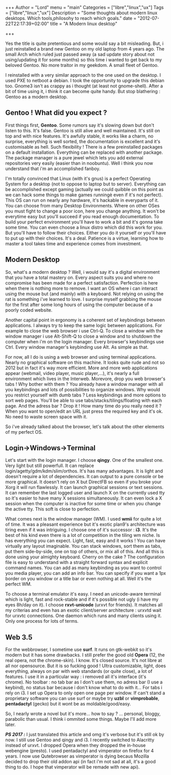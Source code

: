 +++
Author = "Lord"
menu = "main"
Categories = ["libre","linux","ux"]
Tags = ["libre","linux","ux"]
Description = "Some thoughts about modern linux desktops. Which tools,philosohy to reach which goals."
date = "2012-07-22T22:17:39+02:00"
title = "A Modern linux desktop"

+++

Yes the title is quite pretentious and some would say a bit misleading. But, i just reinstalled a brand new Gentoo on my old laptop from 4 years ago. The small Arch which ruled just passed away (a sad update story about not using/updating it for some months) so this time i wanted to get back to my beloved Gentoo. No more traitor in my geekdom. A small fleet of Gentoo.

I reinstalled with a very similar approach to the one used on the desktop. I used PXE to netboot a debian. I took the opportunity to upgrade this debian too. Gnome3 isn't as crappy as i thought (at least not gnome-shell). After a bit of time using it, i think it can become quite handy. But stop blathering : Gentoo as a modern desktop.

## Gentoo ! What did you expect ?
First things first, **Gentoo**. Some rumors say it's slowing down but don't listen to this. It's false. Gentoo is still alive and well maintained. It's still on top and with nice features. It's awfully stable, it works like a charm, no surprise, everything is well sorted, the documentation is excellent and it's customisable as hell. Such flexibility ! There is a few preinstalled packages on a default installation. Everything can be replaced with another package. The package manager is a pure jewel which lets you add external repositories very easily (easier than in noobuntu). Well i think you now understand that i'm an accomplished fanboy.

I'm totally convinced that Linux (with it's gnus) is a perfect Operating System for a desktop (not to oppose to laptop but to server). Everything can be accomplished except gaming (actually we could quibble on this point as we can hack some things to make games runningè even if it's not perfect). This OS can run on nearly any hardware, it's hackable in everyparts of it. You can choose from many Desktop Environments. Where on other OSes you must fight to change a poor icon, here you change anything. It won't be everytime easy but you'll succeed if you read enough documentation. To build your perfect environment you'll have to work a bit and it's gonna take some time. You can even choose a linux distro which did this work for you. But you'll have to follow their choices. Either you do it yourself or you'll have to put up with their choices. It's a deal. Patience is a virtue, learning how to master a tool takes time and experience comes from investment.

## Modern Desktop
So, what's a modern desktop ? Well, i would say it's a digital environment that you have a total mastery on. Every aspect suits you and where no compromise has been made for a perfect satisfaction. Perfection is here when there is nothing more to remove. I want an OS where i can interact using the mouse but (and mainly) with a keyboard. Not relying on using the rat is something i've learned to love. I surprise myself grabbing the mouse for the first after some long hours of using the computer because of a poorly coded website.

Another capital point in ergonomy is a coherent set of keybindings between applications. I always try to keep the same logic between applications. For example to close the web browser i use Ctrl-Q. To close a window with the window manager i use Alt-Shift-Q to close a window and to shutdown the computer when i'm on the login manager. Every browser's keybindings use Ctrl. Every window manager's keybinding use Alt. As simple as that.

For now, all I do is using a web browser and using terminal applications. Nearly no graphical software on this machine. It looks quite rude and not so 2012 but in fact it's way more efficient. More and more web applications appear (webmail, video player, music player,…), it's nearly a full environment which lives in the Interweb. Morevore, drop you web browser's tabs ! Why bother with them ? You already have a window manager with all you keybindings and lots of possibilities to organize windows. Why would you restrict yourself with dumb tabs ? Less keybindings and more options to sort web pages. You'll be able to use tabs/stacks/tilings/floating with each page. And the adress bar ? Drop it ! How many time do you really need it ? When you want to open/edit an URL just press the required key and it's ok. No need to waste screen space with it.

So i've already talked about the browser, let's talk about the other elements of my perfect OS.

## Login→Windows→Terminal
Let's start with the login manager. I choose **qingy**. One of the smallest one. Very light but still powerfull. It can replace login/agetty/gdm/kdm/slim/orthos. It's has many advantages. It is light and doesn't require a lot of dependencies. It can output to a pure console or be more graphical. It doesn't rely on X but DirectFB so even if you broke your Xorg it will run flawlessly. It can launch graphical sessions or text sessions. It can remember the last logged user and launch X on the currently used tty so it's easier to have many X sessions simultaneously. It can even lock a X session when the computer is inactive for some time or when you change the active tty. This soft is close to perfection.

What comes next is the window manager (WM). I used **wmii** for quite a lot of time. It was a pleasant experience but it's exotic plan9's architecture was tiring even if it was intriguing. I choose one of it's successor : **i3**. It's the best of his kind even there is a lot of competition in the tiling wm niche. Is has everything you can expect. Light, fast, easy and it works ! You can have virtually any layout imaginable. You can stack windows, sort them as tabs, put them side-by-side, one on top of others, or mix all of this. And all this is done using your almighty keyboard. Cherry on the cake ? The configuration file is easy to understand with a straight forward syntax and explicit command names. You can add as many keybinding as you want to control you media player, you can add an info bar. You can specify if you want a 1px border on you window or a title bar or even nothing at all. Well it's the perfect WM.

To choose a terminal emulator it's easy. I need an unicode-aware terminal which is light, fast and rock-stable and if it's possible not ugly (i have my eyes 8h/day on it). I choose **rxvt-unicode** (urxvt for friends). It matches all my criterias and even has an exotic client/server architecture : urxvtd wait for urxvtc connections. One daemon which runs and many clients using it. Only one process for lots of terms.

## Web 3.5
For the webbrowser, I sometime use **surf**. It runs on gtk-webkit so it's modern but it has some drawbacks. I still prefer the good old **Opera** (12, the real opera, not the chrome-skin). I know. It's closed source. It's not libre at all nor opensource. But it is so fucking good ! Ultra customizable, light, does everything, always on par with web standards (or quite close), a lot of features.
I use it in a particular way : i removed all it's interface (it's chrome). No toolbar : no tab bar as I don't use them, no adress bar (I use a keybind), no status bar because i don't know what to do with it… For tabs i rely on i3. I set up Opera to only open one page per window. If can't stand a proprietary software you can use surf or maybe try **uzbl** or **vimprobable**, **pentadactyl** (gecko) but it wont be as moldable/good/easy.

So, I nearly wrote a novel but it's more… how to say ? … personal, bloggy, parabolic than usual. I think i ommited some things. Maybe I'll add more later.

***PS 2017 :*** I just translated this article and omg it's verbose but it's still ok by now. I still use Gentoo and qingy and i3. I recently switched to Alacritty instead of urxvt. I dropped Opera when they dropped the in-house webengine (presto). I used pentadactyl and vimperator on firefox for 4 years. I now use Qutebrowser as vimperator is dying becaus Mozilla decided to drop their old addon api (in fact i'm not sad at all, it's a good thing to do. I hope that vimperator will be remade with new api).
